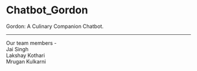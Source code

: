 # Chatbot_Gordon
Gordon: A Culinary Companion Chatbot.  

---------------------------------------------------------------
Our team members -  
Jai Singh  
Lakshay Kothari  
Mrugan Kulkarni
